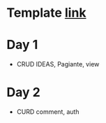# Template [link](https://github.com/yelocode/bootstrap5-twitter-clone-template/blob/main/index.html)


# Day 1
- CRUD IDEAS, Pagiante, view

# Day 2

- CURD comment, auth
